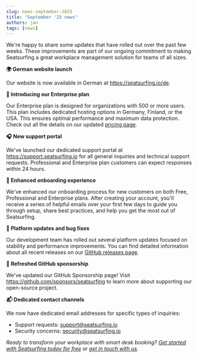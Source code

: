 ```yaml
---
slug: news-september-2025
title: "September '25 news"
authors: jan
tags: [news]
---
```


We're happy to share some updates that have rolled out over the past few weeks. These improvements are part of our ongoing commitment to making Seatsurfing a great workplace management solution for teams of all sizes.

<!-- truncate -->

**🌍 German website launch**

Our website is now available in German at https://seatsurfing.io/de.

**🏢 Introducing our Enterprise plan**

Our Enterprise plan is designed for organizations with 500 or more users. This plan includes dedicated hosting options in Germany, Finland, or the USA. This ensures optimal performance and maximum data protection. Check out all the details on our updated [pricing page](/pricing/).

**🎧 New support portal**

We've launched our dedicated support portal at https://support.seatsurfing.io for all general inquiries and technical support requests. Professional and Enterprise plan customers can expect responses within 24 hours.

**📧 Enhanced onboarding experience**

We've enhanced our onboarding process for new customers on both Free, Professional and Enterprise plans. After creating your account, you'll receive a series of helpful emails over your first few days to guide you through setup, share best practices, and help you get the most out of Seatsurfing.

**🔧 Platform updates and bug fixes**

Our development team has rolled out several platform updates focused on stability and performance improvements. You can find detailed information about all recent releases on our [GitHub releases page](https://github.com/seatsurfing/seatsurfing/releases).

**💝 Refreshed GitHub sponsorship**

We've updated our GitHub Sponsorship page! Visit https://github.com/sponsors/seatsurfing to learn more about supporting our open-source project.

**📬 Dedicated contact channels**

We now have dedicated email addresses for specific types of inquiries:

- Support requests: support@seatsurfing.io
- Security concerns: security@seatsurfing.io

_Ready to transform your workplace with smart desk booking? [Get started with Seatsurfing today for free](/sign-up) or [get in touch with us](/contact)._
